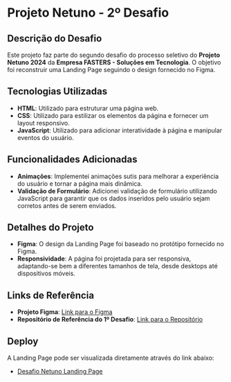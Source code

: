 # Projeto Netuno - 2º Desafio

## Descrição do Desafio

Este projeto faz parte do segundo desafio do processo seletivo do **Projeto Netuno 2024** da **Empresa FASTERS - Soluções em Tecnologia**. O objetivo foi reconstruir uma Landing Page seguindo o design fornecido no Figma.

## Tecnologias Utilizadas

- **HTML**: Utilizado para estruturar uma página web.
- **CSS**: Utilizado para estilizar os elementos da página e fornecer um layout responsivo.
- **JavaScript**: Utilizado para adicionar interatividade à página e manipular eventos do usuário.

## Funcionalidades Adicionadas

- **Animações**: Implementei animações sutis para melhorar a experiência do usuário e tornar a página mais dinâmica.
- **Validação de Formulário**: Adicionei validação de formulário utilizando JavaScript para garantir que os dados inseridos pelo usuário sejam corretos antes de serem enviados.

## Detalhes do Projeto

- **Figma**: O design da Landing Page foi baseado no protótipo fornecido no Figma.
- **Responsividade**: A página foi projetada para ser responsiva, adaptando-se bem a diferentes tamanhos de tela, desde desktops até dispositivos móveis.

## Links de Referência

- **Projeto Figma**: [Link para o Figma](https://www.figma.com/design/KSvagRbLWbdzMSC6HyPTNL/Netuno-LP?node-id=1-2&t=WjIyu0nthu1hEeIY-0)
- **Repositório de Referência do 1º Desafio**: [Link para o Repositório](https://lucasribeiro27.github.io/Projeto_Netuno_Junho/)

## Deploy

A Landing Page pode ser visualizada diretamente através do link abaixo:

- [Desafio Netuno Landing Page](https://lucasribeiro27.github.io/desafio-netuno-page-jun/)
